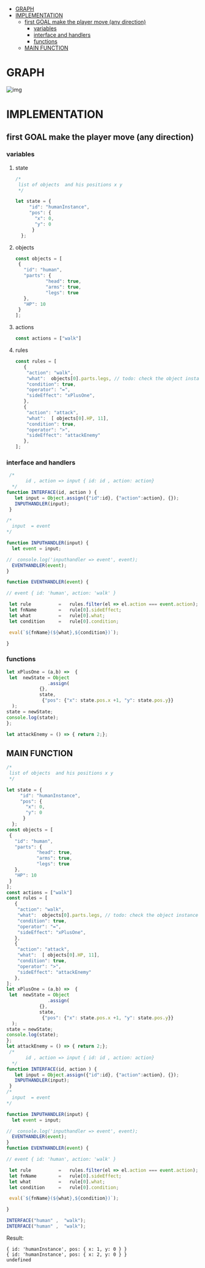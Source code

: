 - [GRAPH](#orgbd0b2b2)
- [IMPLEMENTATION](#org4c44434)
  - [first GOAL make the player move (any direction)](#orgd5f96b1)
    - [variables](#org9dd8ef2)
    - [interface and handlers](#org4f0fc61)
    - [functions](#org6d8c818)
  - [MAIN FUNCTION](#org098f012)


<a id="orgbd0b2b2"></a>

# GRAPH

![img](testing_dot.png)


<a id="org4c44434"></a>

# IMPLEMENTATION


<a id="orgd5f96b1"></a>

## first GOAL make the player move (any direction)


<a id="org9dd8ef2"></a>

### variables

1.  state

    ```js
    /*
     list of objects  and his positions x y
     */
    
    let state = {
         "id": "humanInstance",
         "pos": {
           "x": 0,
           "y": 0
          }   
      };
    ```

2.  objects

    ```js
    const objects = [
     {
       "id": "human",
       "parts": {
    	       "head": true,
    	       "arms": true,
    	       "legs": true
       },
       "HP": 10
     }
    ]; 
    ```

3.  actions

    ```js
    const actions = ["walk"]
    ```

4.  rules

    ```js
    const rules = [
       {
        "action": "walk",
        "what":  objects[0].parts.legs, // todo: check the object instance
        "condition": true,
        "operator": "=",
        "sideEffect": "xPlusOne", 
       },
       {
        "action": "attack",
        "what":  [ objects[0].HP, 11],
        "condition": true,
        "operator": ">",
        "sideEffect": "attackEnemy" 
       },
    ];
    ```


<a id="org4f0fc61"></a>

### interface and handlers

```js
 /* 
       id , action => input { id: id , action: action}
  */
function INTERFACE(id, action ) {
   let input = Object.assign({"id":id}, {"action":action}, {});
   INPUTHANDLER(input); 
 }
```

```js
/*
  input  = event
*/

function INPUTHANDLER(input) {
  let event = input; 

//  console.log('inputhandler => event', event); 
  EVENTHANDLER(event); 
}
```

```js
function EVENTHANDLER(event) {

// event { id: 'human', action: 'walk' }

 let rule          =   rules.filter(el => el.action === event.action);
 let fnName        =   rule[0].sideEffect; 
 let what          =   rule[0].what; 
 let condition     =   rule[0].condition; 

 eval(`${fnName}(${what},${condition})`); 

}
```


<a id="org6d8c818"></a>

### functions

```js
let xPlusOne = (a,b) =>  {
 let  newState = Object
		       .assign(
			{},
			state,
			 {"pos": {"x": state.pos.x +1, "y": state.pos.y}} 
  ); 
state = newState;
console.log(state);
};
```

```js
let attackEnemy = () => { return 2;};
```


<a id="org098f012"></a>

## MAIN FUNCTION

```js
/*
 list of objects  and his positions x y
 */

let state = {
     "id": "humanInstance",
     "pos": {
       "x": 0,
       "y": 0
      }   
  };
const objects = [
 {
   "id": "human",
   "parts": {
	       "head": true,
	       "arms": true,
	       "legs": true
   },
   "HP": 10
 }
]; 
const actions = ["walk"]
const rules = [
   {
    "action": "walk",
    "what":  objects[0].parts.legs, // todo: check the object instance
    "condition": true,
    "operator": "=",
    "sideEffect": "xPlusOne", 
   },
   {
    "action": "attack",
    "what":  [ objects[0].HP, 11],
    "condition": true,
    "operator": ">",
    "sideEffect": "attackEnemy" 
   },
];
let xPlusOne = (a,b) =>  {
 let  newState = Object
		       .assign(
			{},
			state,
			 {"pos": {"x": state.pos.x +1, "y": state.pos.y}} 
  ); 
state = newState;
console.log(state);
};
let attackEnemy = () => { return 2;};
 /* 
       id , action => input { id: id , action: action}
  */
function INTERFACE(id, action ) {
   let input = Object.assign({"id":id}, {"action":action}, {});
   INPUTHANDLER(input); 
 }
/*
  input  = event
*/

function INPUTHANDLER(input) {
  let event = input; 

//  console.log('inputhandler => event', event); 
  EVENTHANDLER(event); 
}
function EVENTHANDLER(event) {

// event { id: 'human', action: 'walk' }

 let rule          =   rules.filter(el => el.action === event.action);
 let fnName        =   rule[0].sideEffect; 
 let what          =   rule[0].what; 
 let condition     =   rule[0].condition; 

 eval(`${fnName}(${what},${condition})`); 

}

INTERFACE("human" ,  "walk");
INTERFACE("human" ,  "walk");
```

Result:

    { id: 'humanInstance', pos: { x: 1, y: 0 } }
    { id: 'humanInstance', pos: { x: 2, y: 0 } }
    undefined